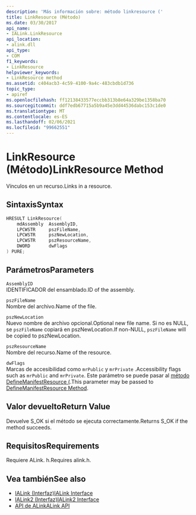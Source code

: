 ```yaml
---
description: 'Más información sobre: método linkresource ('
title: LinkResource (Método)
ms.date: 03/30/2017
api_name:
- IALink.LinkResource
api_location:
- alink.dll
api_type:
- COM
f1_keywords:
- LinkResource
helpviewer_keywords:
- LinkResource method
ms.assetid: c404acb3-4c59-4100-9a4c-483cbdb1d736
topic_type:
- apiref
ms.openlocfilehash: ff12138433577eccbb313b8e64a329be1358ba70
ms.sourcegitcommit: ddf7edb67715a5b9a45e3dd44536dabc153c1de0
ms.translationtype: MT
ms.contentlocale: es-ES
ms.lasthandoff: 02/06/2021
ms.locfileid: "99662551"
---
```

# <a name="linkresource-method"></a><span data-ttu-id="f263a-103">LinkResource (Método)</span><span class="sxs-lookup"><span data-stu-id="f263a-103">LinkResource Method</span></span>

<span data-ttu-id="f263a-104">Vínculos en un recurso.</span><span class="sxs-lookup"><span data-stu-id="f263a-104">Links in a resource.</span></span>  
  
## <a name="syntax"></a><span data-ttu-id="f263a-105">Sintaxis</span><span class="sxs-lookup"><span data-stu-id="f263a-105">Syntax</span></span>  
  
```cpp  
HRESULT LinkResource(  
    mdAssembly  AssemblyID,  
    LPCWSTR     pszFileName,  
    LPCWSTR     pszNewLocation,  
    LPCWSTR     pszResourceName,  
    DWORD       dwFlags  
) PURE;  
```  
  
## <a name="parameters"></a><span data-ttu-id="f263a-106">Parámetros</span><span class="sxs-lookup"><span data-stu-id="f263a-106">Parameters</span></span>  

 `AssemblyID`  
 <span data-ttu-id="f263a-107">IDENTIFICADOR del ensamblado.</span><span class="sxs-lookup"><span data-stu-id="f263a-107">ID of the assembly.</span></span>  
  
 `pszFileName`  
 <span data-ttu-id="f263a-108">Nombre del archivo.</span><span class="sxs-lookup"><span data-stu-id="f263a-108">Name of the file.</span></span>  
  
 `pszNewLocation`  
 <span data-ttu-id="f263a-109">Nuevo nombre de archivo opcional.</span><span class="sxs-lookup"><span data-stu-id="f263a-109">Optional new file name.</span></span> <span data-ttu-id="f263a-110">Si no es NULL, se `pszFileName` copiará en pszNewLocation.</span><span class="sxs-lookup"><span data-stu-id="f263a-110">If non-NULL, `pszFileName` will be copied to pszNewLocation.</span></span>  
  
 `pszResourceName`  
 <span data-ttu-id="f263a-111">Nombre del recurso.</span><span class="sxs-lookup"><span data-stu-id="f263a-111">Name of the resource.</span></span>  
  
 `dwFlags`  
 <span data-ttu-id="f263a-112">Marcas de accesibilidad como `mrPublic` y `mrPrivate` .</span><span class="sxs-lookup"><span data-stu-id="f263a-112">Accessibility flags such as `mrPublic` and `mrPrivate`.</span></span> <span data-ttu-id="f263a-113">Este parámetro se puede pasar al [método DefineManifestResource (](../metadata/imetadataassemblyemit-definemanifestresource-method.md).</span><span class="sxs-lookup"><span data-stu-id="f263a-113">This parameter may be passed to [DefineManifestResource Method](../metadata/imetadataassemblyemit-definemanifestresource-method.md).</span></span>  
  
## <a name="return-value"></a><span data-ttu-id="f263a-114">Valor devuelto</span><span class="sxs-lookup"><span data-stu-id="f263a-114">Return Value</span></span>  

 <span data-ttu-id="f263a-115">Devuelve S_OK si el método se ejecuta correctamente.</span><span class="sxs-lookup"><span data-stu-id="f263a-115">Returns S_OK if the method succeeds.</span></span>  
  
## <a name="requirements"></a><span data-ttu-id="f263a-116">Requisitos</span><span class="sxs-lookup"><span data-stu-id="f263a-116">Requirements</span></span>  

 <span data-ttu-id="f263a-117">Requiere ALink. h.</span><span class="sxs-lookup"><span data-stu-id="f263a-117">Requires alink.h.</span></span>  
  
## <a name="see-also"></a><span data-ttu-id="f263a-118">Vea también</span><span class="sxs-lookup"><span data-stu-id="f263a-118">See also</span></span>

- [<span data-ttu-id="f263a-119">IALink (Interfaz)</span><span class="sxs-lookup"><span data-stu-id="f263a-119">IALink Interface</span></span>](ialink-interface.md)
- [<span data-ttu-id="f263a-120">IALink2 (Interfaz)</span><span class="sxs-lookup"><span data-stu-id="f263a-120">IALink2 Interface</span></span>](ialink2-interface.md)
- [<span data-ttu-id="f263a-121">API de ALink</span><span class="sxs-lookup"><span data-stu-id="f263a-121">ALink API</span></span>](index.md)
